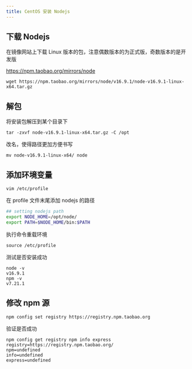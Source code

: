 ```yaml
---
title: CentOS 安装 Nodejs
---
```


## 下载 Nodejs

在镜像网站上下载 Linux 版本的包，注意偶数版本的为正式版，奇数版本的是开发版

https://npm.taobao.org/mirrors/node

```shell
wget https://npm.taobao.org/mirrors/node/v16.9.1/node-v16.9.1-linux-x64.tar.gz
```

## 解包

将安装包解压到某个目录下

```shell
tar -zxvf node-v16.9.1-linux-x64.tar.gz -C /opt
```

改名，使得路径更加方便书写

```shell
mv node-v16.9.1-linux-x64/ node
```

## 添加环境变量

```shell
vim /etc/profile
```

在 profile 文件末尾添加 nodejs 的路径

```bash
## setting nodejs path 
export NODE_HOME=/opt/node/
export PATH=$NODE_HOME/bin:$PATH
```

执行命令重载环境

```shell
source /etc/profile
```

测试是否安装成功

```shell
node -v
v16.9.1
npm -v
v7.21.1
```

## 修改 npm 源

```shell
npm config set registry https://registry.npm.taobao.org
```

验证是否成功

```shell
npm config get registry npm info express
registry=https://registry.npm.taobao.org/
npm=undefined
info=undefined
express=undefined
```
